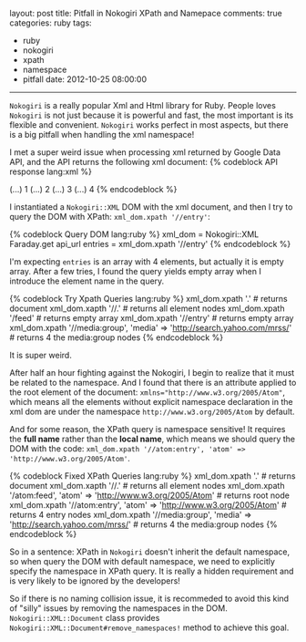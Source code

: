 layout: post
title: Pitfall in Nokogiri XPath and Namepace
comments: true
categories: ruby
tags:
  - ruby
  - nokogiri
  - xpath
  - namespace
  - pitfall
date: 2012-10-25 08:00:00
---
`Nokogiri` is a really popular Xml and Html library for Ruby. People loves `Nokogiri` is not just because it is powerful and fast, the most important is its flexible and convenient. 
`Nokogiri` works perfect in most aspects, but there is a big pitfall when handling the xml namespace!

I met a super weird issue when processing xml returned by Google Data API, and the API returns the following xml document:
{% codeblock API response lang:xml %}
  <?xml version="1.0" encoding="UTF-8"?>
  <feed xmlns="http://www.w3.org/2005/Atom" xmlns:media="http://search.yahoo.com/mrss/" xmlns:yt="http://gdata.youtube.com/schemas/2007">
    <entry>
      <media:group>(...)</media:group>
      <yt:position>1</yt:position>
    </entry>
    <entry>
      <media:group>(...)</media:group>
      <yt:position>2</yt:position>
    </entry>
    <entry>
      <media:group>(...)</media:group>
      <yt:position>3</yt:position>
    </entry>
    <entry>
      <media:group>(...)</media:group>
      <yt:position>4</yt:position>
    </entry>
  </feed>
{% endcodeblock %}

I instantiated a `Nokogiri::XML` DOM with the xml document, and then I try to query the DOM with XPath: `xml_dom.xpath '//entry'`:

{% codeblock Query DOM lang:ruby %}
  xml_dom = Nokogiri::XML Faraday.get api_url
  entries = xml_dom.xpath '//entry'
{% endcodeblock %}

I'm expecting `entries` is an array with 4 elements, but actually it is empty array. After a few tries, I found the query yields empty array when I introduce the element name in the query. 

{% codeblock Try Xpath Queries lang:ruby %}
  xml_dom.xpath '.' # returns document
  xml_dom.xapth '//.' # returns all element nodes
  xml_dom.xpath '/feed' # returns empty array
  xml_dom.xpath '//entry' # returns empty array
  xml_dom.xpath '//media:group', 'media' => 'http://search.yahoo.com/mrss/' # returns 4 the media:group nodes
{% endcodeblock %}
 
It is super weird.

After half an hour fighting against the Nokogiri, I begin to realize that it must be related to the namespace.
And I found that there is an attribute applied to the root element of the document: `xmlns="http://www.w3.org/2005/Atom"`, which means all the elements without explicit namespace declaration in the xml dom are under the namespace `http://www.w3.org/2005/Atom` by default.


And for some reason, the XPath query is namespace sensitive! It requires the **full name** rather than the **local name**, which means we should query the DOM with the code: `xml_dom.xpath '//atom:entry', 'atom' => 'http://www.w3.org/2005/Atom'`.

{% codeblock Fixed XPath Queries lang:ruby %}
  xml_dom.xpath '.' # returns document
  xml_dom.xapth '//.' # returns all element nodes
  xml_dom.xpath '/atom:feed', 'atom' => 'http://www.w3.org/2005/Atom' # returns root node
  xml_dom.xpath '//atom:entry', 'atom' => 'http://www.w3.org/2005/Atom' # returns 4 entry nodes
  xml_dom.xpath '//media:group', 'media' => 'http://search.yahoo.com/mrss/' # returns 4 the media:group nodes
{% endcodeblock %}

So in a sentence: XPath in `Nokogiri` doesn't inherit the default namespace, so when query the DOM with default namespace, we need to explicitly specify the namespace in XPath query. It is really a hidden requirement and is very likely to be ignored by the developers!

So if there is no naming collision issue, it is recommeded to avoid this kind of "silly" issues by removing the namespaces in the DOM. `Nokogiri::XML::Document` class provides `Nokogiri::XML::Document#remove_namespaces!` method to achieve this goal.

